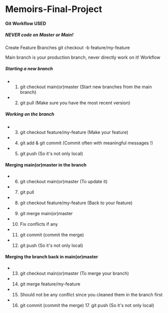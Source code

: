 # Memoirs-Final-Project

#### Git Workflow USED
##### NEVER code on Master or Main!

Create Feature Branches git checkout -b feature/my-feature

Main branch is your production branch, never directly work on it! Workflow

##### Starting a new branch
- 1)  git checkout main(or)master (Start new branches from the main branch)
- 2)  git pull (Make sure you have the most recent version)
##### Working on the branch 
- 3)  git checkout feature/my-feature (Make your feature) 
- 4)  git add & git commit (Commit often with meaningful messages !) 
- 5)  git push (So it's not only local)

#### Merging main(or)master in the branch 
- 6)  git checkout main(or)master (To update it) 
- 7)  git pull 
- 8)  git checkout feature/my-feature (Back to your feature) 
- 9)  git merge main(or)master 
- 10) Fix conflicts if any 
- 11) git commit (commit the merge) 
- 12) git push (So it's not only local)

#### Merging the branch back in main(or)master 
- 13) git checkout main(or)master (To merge your branch) 
- 14) git merge feature/my-feature 
- 15) Should not be any conflict since you cleaned them in the branch first 
- 16) git commit (commit the merge) 17. git push (So it's not only local)
